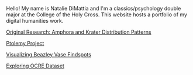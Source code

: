 Hello! My name is Natalie DiMattia and I'm a classics/psychology double major at the College of the Holy Cross. This website hosts a portfolio of my digital humanities work. 

[Original Research: Amphora and Krater Distribution Patterns](https://github.com/nadimattia/clas299/tree/master/beazley_finalproject)

[Ptolemy Project](https://github.com/nadimattia/clas299/tree/master/ptolemy_module) 

[Visualizing Beazley Vase Findspots](https://github.com/nadimattia/clas299/tree/master/beazley_module2) 

[Exploring OCRE Dataset](https://mybinder.org/v2/gh/nadimattia/clas299/master?filepath=DiMattia_Module1.ipynb) 
